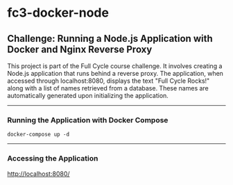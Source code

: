 # fc3-docker-node

## Challenge: Running a Node.js Application with Docker and Nginx Reverse Proxy

This project is part of the Full Cycle course challenge. It involves creating a Node.js application that runs behind a reverse proxy. The application, when accessed through localhost:8080, displays the text "Full Cycle Rocks!" along with a list of names retrieved from a database. These names are automatically generated upon initializing the application.

---

### Running the Application with Docker Compose

```
docker-compose up -d 
```

---

### Accessing the Application

[http://localhost:8080/](http://localhost:8080/)
